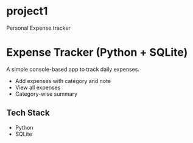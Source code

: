 # project1
Personal Expense tracker
# Expense Tracker (Python + SQLite)

A simple console-based app to track daily expenses.
- Add expenses with category and note
- View all expenses
- Category-wise summary

## Tech Stack
- Python
- SQLite
